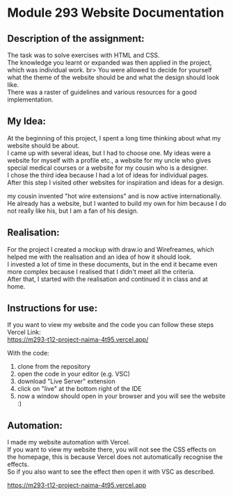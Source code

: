 # Module 293 Website Documentation

## Description of the assignment:
The task was to solve exercises with HTML and CSS. <br>
The knowledge you learnt or expanded was then applied in the project, which was individual work. br>
You were allowed to decide for yourself what the theme of the website should be and what the design should look like. <br>
There was a raster of guidelines and various resources for a good implementation. <br>

## My Idea:
At the beginning of this project, I spent a long time thinking about what my website should be about. <br>
I came up with several ideas, but I had to choose one. My ideas were a website for myself with a profile etc., a website for my uncle who gives special medical courses or a website for my cousin who is a designer. <br>
I chose the third idea because I had a lot of ideas for individual pages.<br>
After this step I visited other websites for inspiration and ideas for a design. <br>

my cousin invented "hot wire extensions" and is now active internationally.<br>
He already has a website, but I wanted to build my own for him because I do not really like his, but I am a fan of his design. 

## Realisation: 
For the project I created a mockup with draw.io and Wirefreames, which helped me with the realisation and an idea of how it should look.<br>
I invested a lot of time in these documents, but in the end it became even more complex because I realised that I didn't meet all the criteria. <br>
After that, I started with the realisation and continued it in class and at home.<br>

## Instructions for use:
If you want to view my website and the code you can follow these steps<br>
Vercel Link:<br>
https://m293-t12-project-naima-4t95.vercel.app/<br>

With the code:
1. clone from the repository<br>
2. open the code in your editor (e.g. VSC)<br>
3. download "Live Server" extension<br>
4. click on "live" at the bottom right of the IDE<br>
5. now a window should open in your browser and you will see the website :)<br>

## Automation:
I made my website automation with Vercel.<br>
If you want to view my website there, you will not see the CSS effects on the homepage, this is because Vercel does not automatically recognise the effects.<br>
So if you also want to see the effect then open it with VSC as described.<br>

https://m293-t12-project-naima-4t95.vercel.app
